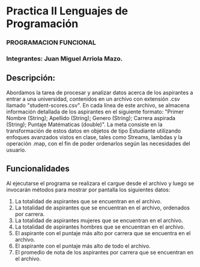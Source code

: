 # Practica II Lenguajes de Programación
### PROGRAMACION FUNCIONAL
### Integrantes: Juan Miguel Arriola Mazo.
## Descripción:

Abordamos la tarea de procesar y analizar datos acerca de los aspirantes a entrar a una universidad,
contenidos en un archivo con extensión .csv llamado "student-scores.csv". En cada línea de este archivo,
se almacena información detallada de los aspirantes en el siguiente formato: 
"Primer Nombre (String); Apellido (String); Genero (String); Carrera aspirada (String); Puntaje Matématicas (double)". 
La meta consiste en la transformación de estos datos en objetos de tipo Estudiante utilizando enfoques avanzados vistos en clase,
tales como Streams, lambdas y la operación .map, con el fin de poder ordenarlos según las necesidades del usuario.

## Funcionalidades
Al ejecutarse el programa se realizara el cargue desde el archivo 
y luego se invocarán métodos para mostrar por pantalla los siguientes datos:

1. La totalidad de aspirantes que se encuentran en el archivo.
2. La totalidad de aspirantes que se encuentran en el archivo, ordenados por carrera.
3. La totalidad de aspirantes mujeres que se encuentran en el archivo.
4. La totalidad de aspirantes hombres que se encuentran en el archivo.
5. El aspirante con el puntaje más alto por carrera que se encuentra en el archivo.
6. El aspirante con el puntaje más alto de todo el archivo.
7. El promedio de nota de los aspirantes por carrera que se encuentran en el archivo.
